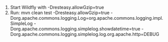 1. Start Wildfly with -Dresteasy.allowGzip=true
2. Run:
mvn clean test -Dresteasy.allowGzip=true -Dorg.apache.commons.logging.Log=org.apache.commons.logging.impl.SimpleLog -Dorg.apache.commons.logging.simplelog.showdatetime=true -Dorg.apache.commons.logging.simplelog.log.org.apache.http=DEBUG

